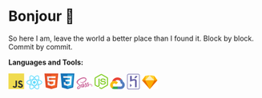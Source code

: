 # Bonjour 👋 

So here I am, leave the world a better place than I found it. Block by block. Commit by commit.

**Languages and Tools:** 

![](/icons/javascript-original.png)
![](/icons/react-original.png)
![](/icons/html5-original.png)
![](/icons/css3-original.png)
![](/icons/sass-original.png)
![](/icons/nodejs-original.png)
![](/icons/googlecloud-original.png)
![](/icons/heroku-original.png)
![](/icons/sketch-original.png)

<!--
**chewhx/chewhx** is a ✨ _special_ ✨ repository because its `README.md` (this file) appears on your GitHub profile.

Here are some ideas to get you started:

- 🔭 I’m currently working on ...
- 🌱 I’m currently learning ...
- 👯 I’m looking to collaborate on ...
- 🤔 I’m looking for help with ...
- 💬 Ask me about ...
- 📫 How to reach me: ...
- 😄 Pronouns: ...
- ⚡ Fun fact: ...
-->

<!-- - 
- JS
- React
- HTML
- CSS 
- Scss
- Node.js
- Google Cloud
- Mongoose
- MongoDB -->
